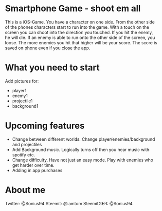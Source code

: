 # Smartphone Game - shoot em all

This is a iOS-Game. You have a character on one side. From the other side of the phones characters start to run into the game. With a touch on the screen you can shoot into the direction you touched. If you hit the enemy, he will die. If an enemy is able to run onto the other side of the screen, you loose. The more enemies you hit that higher will be your score. The score is saved on phone even if you close the app.

# What you need to start

Add pictures for:
- player1
- enemy1
- projectile1
- background1

# Upcoming features

- Change between different worlds. Change player/enemies/background and projectiles
- Add Background music. Logically turns off then you hear music with spotify etc.
- Change difficulty. Have not just an easy mode. Play with enemies who get harder over time.
- Adding in app purchases

# About me
Twitter: @Sonius94
Steemit: @iamtom
SteemitGER: @Sonius94